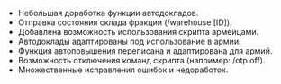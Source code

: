 - Небольшая доработка функции автодокладов.
- Отправка состояния склада фракции (/warehouse [ID]).
- Добавлена возможность использования скрипта армейцами.
- Автодоклады адаптированы под использование в армии.
- Функция автоповышения переписана и адаптирована для армий.
- Возможность отключения команд скрипта (например: /otp off).
- Множественные исправления ошибок и недоработок.
